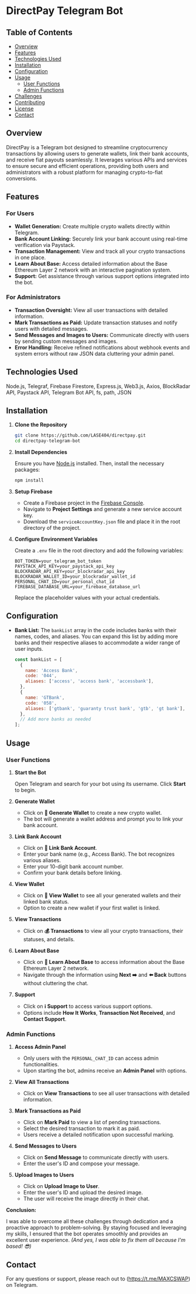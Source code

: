 # DirectPay Telegram Bot

## Table of Contents

- [Overview](#overview)
- [Features](#features)
- [Technologies Used](#technologies-used)
- [Installation](#installation)
- [Configuration](#configuration)
- [Usage](#usage)
  - [User Functions](#user-functions)
  - [Admin Functions](#admin-functions)
- [Challenges](#challenges)
- [Contributing](#contributing)
- [License](#license)
- [Contact](#contact)

## Overview

DirectPay is a Telegram bot designed to streamline cryptocurrency transactions by allowing users to generate wallets, link their bank accounts, and receive fiat payouts seamlessly. It leverages various APIs and services to ensure secure and efficient operations, providing both users and administrators with a robust platform for managing crypto-to-fiat conversions.

## Features

### For Users

- **Wallet Generation:** Create multiple crypto wallets directly within Telegram.
- **Bank Account Linking:** Securely link your bank account using real-time verification via Paystack.
- **Transaction Management:** View and track all your crypto transactions in one place.
- **Learn About Base:** Access detailed information about the Base Ethereum Layer 2 network with an interactive pagination system.
- **Support:** Get assistance through various support options integrated into the bot.

### For Administrators

- **Transaction Oversight:** View all user transactions with detailed information.
- **Mark Transactions as Paid:** Update transaction statuses and notify users with detailed messages.
- **Send Messages and Images to Users:** Communicate directly with users by sending custom messages and images.
- **Error Handling:** Receive refined notifications about webhook events and system errors without raw JSON data cluttering your admin panel.

## Technologies Used

Node.js, Telegraf, Firebase Firestore, Express.js, Web3.js, Axios, BlockRadar API, Paystack API, Telegram Bot API, fs, path, JSON

## Installation

1. **Clone the Repository**

   ```bash
   git clone https://github.com/LASE404/directpay.git
   cd directpay-telegram-bot
   ```

2. **Install Dependencies**

   Ensure you have [Node.js](https://nodejs.org/) installed. Then, install the necessary packages:

   ```bash
   npm install
   ```

3. **Setup Firebase**

   - Create a Firebase project in the [Firebase Console](https://console.firebase.google.com/).
   - Navigate to **Project Settings** and generate a new service account key.
   - Download the `serviceAccountKey.json` file and place it in the root directory of the project.

4. **Configure Environment Variables**

   Create a `.env` file in the root directory and add the following variables:

   ```env
   BOT_TOKEN=your_telegram_bot_token
   PAYSTACK_API_KEY=your_paystack_api_key
   BLOCKRADAR_API_KEY=your_blockradar_api_key
   BLOCKRADAR_WALLET_ID=your_blockradar_wallet_id
   PERSONAL_CHAT_ID=your_personal_chat_id
   FIREBASE_DATABASE_URL=your_firebase_database_url
   ```

   Replace the placeholder values with your actual credentials.

## Configuration

- **Bank List:** The `bankList` array in the code includes banks with their names, codes, and aliases. You can expand this list by adding more banks and their respective aliases to accommodate a wider range of user inputs.

  ```javascript
  const bankList = [
    {
      name: 'Access Bank',
      code: '044',
      aliases: ['access', 'access bank', 'accessbank'],
    },
    {
      name: 'GTBank',
      code: '058',
      aliases: ['gtbank', 'guaranty trust bank', 'gtb', 'gt bank'],
    },
    // Add more banks as needed
  ];
  ```

## Usage

### User Functions

1. **Start the Bot**

   Open Telegram and search for your bot using its username. Click **Start** to begin.

2. **Generate Wallet**

   - Click on **💼 Generate Wallet** to create a new crypto wallet.
   - The bot will generate a wallet address and prompt you to link your bank account.

3. **Link Bank Account**

   - Click on **🏦 Link Bank Account**.
   - Enter your bank name (e.g., Access Bank). The bot recognizes various aliases.
   - Enter your 10-digit bank account number.
   - Confirm your bank details before linking.

4. **View Wallet**

   - Click on **💼 View Wallet** to see all your generated wallets and their linked bank status.
   - Option to create a new wallet if your first wallet is linked.

5. **View Transactions**

   - Click on **💰 Transactions** to view all your crypto transactions, their statuses, and details.

6. **Learn About Base**

   - Click on **📘 Learn About Base** to access information about the Base Ethereum Layer 2 network.
   - Navigate through the information using **Next ➡️** and **⬅️ Back** buttons without cluttering the chat.

7. **Support**

   - Click on **ℹ️ Support** to access various support options.
   - Options include **How It Works**, **Transaction Not Received**, and **Contact Support**.

### Admin Functions

1. **Access Admin Panel**

   - Only users with the `PERSONAL_CHAT_ID` can access admin functionalities.
   - Upon starting the bot, admins receive an **Admin Panel** with options.

2. **View All Transactions**

   - Click on **View Transactions** to see all user transactions with detailed information.

3. **Mark Transactions as Paid**

   - Click on **Mark Paid** to view a list of pending transactions.
   - Select the desired transaction to mark it as paid.
   - Users receive a detailed notification upon successful marking.

4. **Send Messages to Users**

   - Click on **Send Message** to communicate directly with users.
   - Enter the user's ID and compose your message.

5. **Upload Images to Users**

   - Click on **Upload Image to User**.
   - Enter the user's ID and upload the desired image.
   - The user will receive the image directly in their chat.

**Conclusion:**

I was able to overcome all these challenges through dedication and a proactive approach to problem-solving. By staying focused and leveraging my skills, I ensured that the bot operates smoothly and provides an excellent user experience. *(And yes, I was able to fix them all because I'm based! 😎)*


## Contact

For any questions or support, please reach out to (https://t.me/MAXCSWAP) on Telegram.

```
